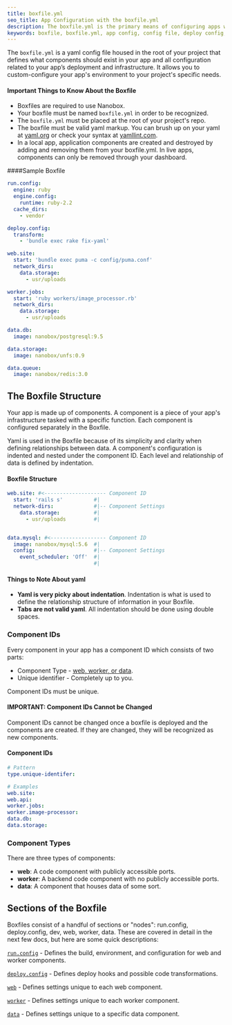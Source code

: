 ```yaml
---
title: boxfile.yml
seo_title: App Configuration with the boxfile.yml
description: The boxfile.yml is the primary means of configuring apps with Nanobox. It allows you to custom-configure your environment to your project's specific needs.
keywords: boxfile, boxfile.yml, app config, config file, deploy config, dev config
---
```


The `boxfile.yml` is a yaml config file housed in the root of your project that defines what components should exist in your app and all configuration related to your app’s deployment and infrastructure. It allows you to custom-configure your app's environment to your project's specific needs.

#### Important Things to Know About the Boxfile
- Boxfiles are required to use Nanobox.
- Your boxfile must be named `boxfile.yml` in order to be recognized.
- The `boxfile.yml` must be placed at the root of your project's repo.
- The boxfile must be valid yaml markup. You can brush up on your yaml at [yaml.org](http://yaml.org/start.html) or check your syntax at [yamllint.com](http://www.yamllint.com/).
- In a local app, application components are created and destroyed by adding and removing them from your boxfile.yml. In live apps, components can only be removed through your dashboard.

####Sample Boxfile
```yaml
run.config:
  engine: ruby
  engine.config:
    runtime: ruby-2.2
  cache_dirs:
    - vendor

deploy.config:
  transform:
    - 'bundle exec rake fix-yaml'

web.site:
  start: 'bundle exec puma -c config/puma.conf'
  network_dirs:
    data.storage:
      - usr/uploads

worker.jobs:
  start: 'ruby workers/image_processor.rb'
  network_dirs:
    data.storage:
      - usr/uploads

data.db:
  image: nanobox/postgresql:9.5

data.storage:
  image: nanobox/unfs:0.9

data.queue:
  image: nanobox/redis:3.0
```

## The Boxfile Structure

Your app is made up of components. A component is a piece of your app's infrastructure tasked with a specific function. Each component is configured separately in the Boxfile.

Yaml is used in the Boxfile because of its simplicity and clarity when defining relationships between data. A component's configuration is indented and nested under the component ID. Each level and relationship of data is defined by indentation.

#### Boxfile Structure

```yaml
web.site: #<-------------------- Component ID
  start: 'rails s'          #|
  network-dirs:             #|-- Component Settings
    data.storage:           #|
      - usr/uploads         #|


data.mysql: #<------------------ Component ID
  image: nanobox/mysql:5.6  #|
  config:                   #|-- Component Settings
    event_scheduler: 'Off'  #|
                            #|
```

#### Things to Note About yaml
- **Yaml is very picky about indentation**. Indentation is what is used to define the relationship structure of information in your Boxfile.
- **Tabs are not valid yaml**. All indentation should be done using double spaces.

### Component IDs
Every component in your app has a component ID which consists of two parts:

- Component Type - [web, worker, or data](#component-types).
- Unique identifier - Completely up to you.

Component IDs must be unique.

#### IMPORTANT: Component IDs Cannot be Changed
Component IDs cannot be changed once a boxfile is deployed and the components are created. If they are changed, they will be recognized as new components.

#### Component IDs
```yaml
# Pattern
type.unique-identifer:

# Examples
web.site:
web.api:
worker.jobs:
worker.image-processor:
data.db:
data.storage:
```

### Component Types
There are three types of components:

- **web**: A code component with publicly accessible ports.
- **worker**: A backend code component with no publicly accessible ports.
- **data**: A component that houses data of some sort.

<!-- ### Component Nicknames
Each web, worker, and data component can be given a nickname. The nickname is what displays as the component label in your dashboard.

![Nicknames in the Dashboard](boxfile-nicknames.png)

#### nickname
```
web.site:
  nickname: front

data.db:
  nickname: front-db
  image: nanobox/postgresql:9.5
```

#### Nickname Restrictions
The following restrictions apply to component nicknames:

- Can only contain lowercase letters, numbers, and dashes
- Cannot start or end with a dash
- Cannot contain consecutive dashes -->

## Sections of the Boxfile
Boxfiles consist of a handful of sections or "nodes": run.config, deploy.config, dev, web, worker, data. These are covered in detail in the next few docs, but here are some quick descriptions:

[`run.config`](/boxfile/run-config/) - Defines the build, environment, and configuration for web and worker components.

[`deploy.config`](/boxfile/deploy-config/) - Defines deploy hooks and possible code transformations.

[`web`](/boxfile/web/) - Defines settings unique to each web component.  

[`worker`](/boxfile/worker/) - Defines settings unique to each worker component.  

[`data`](/boxfile/data/) - Defines settings unique to a specific data component.
